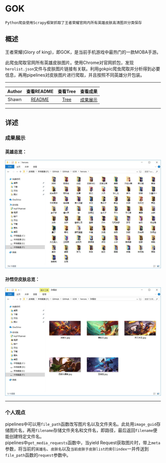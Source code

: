 # GOK
    Python爬虫使用Scrapy框架抓取了王者荣耀官网内所有英雄皮肤高清图并分类保存
## 概述
王者荣耀(Glory of king)，即GOK，是当前手机游戏中最热门的一款MOBA手游。

此爬虫爬取官网所有英雄皮肤图片。使用Chrome对官网抓包，发现`herolist.json`文件与皮肤图片链接有关联。利用gokpic爬虫爬取并分析得到必要信息，再用pipelines对皮肤图片进行爬取，并且按照不同英雄分开包装。
****
|Author|查看README|查看Tree|查看成果|
|:------:|:-------:|:-------:|:-------:|
|Shawn|[README](/README.md)|[Tree](/Tree.md)|[成果展示](#成果展示)|
****
## 详述
### 成果展示
### `英雄总览：`
![](/image/heroes.jpg)
### `孙悟空皮肤总览：`
![](/image/孙悟空.jpg)
***
### 个人观点
pipelines中可以用`file_path`函数改写图片名以及文件夹名。此处用`image_guid`存储图片名，再用`filename`存储文件夹名和文件名，即路径，最后返回`filename`便能创建特定文件名。  
pipelines中`get_media_requests`函数中，当yield Request获取图片时，带上`meta`参数，将当前的`英雄名`、`皮肤名`以及`当前皮肤于皮肤list的索引index`一并传送到`file_path`函数的`request`参数中。
